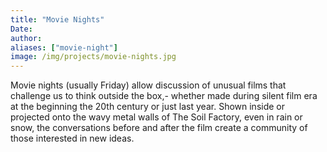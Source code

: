 ```yaml
---
title: "Movie Nights"
Date: 
author: 
aliases: ["movie-night"]
image: /img/projects/movie-nights.jpg
---
```


Movie nights (usually Friday) allow discussion of unusual films that challenge us to think outside the box,- whether made during silent film era at the beginning the 20th century or just last year. Shown inside or projected onto the wavy metal walls of The Soil Factory, even in rain or snow, the conversations before and after the film create a community of those interested in new ideas.